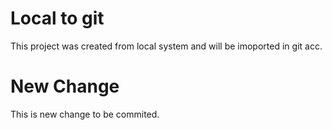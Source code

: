 # Local to git

This project was created from local system and will be imoported in git acc.

# New Change
This is new change to be commited.
